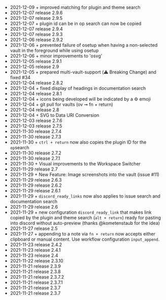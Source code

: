 - 2021-12-09	+ improved matching for plugin and theme search
- 2021-12-07	release 2.9.6
- 2021-12-07	release 2.9.5
- 2021-12-07	+ plugin id can be in op search can now be copied
- 2021-12-07	release 2.9.4
- 2021-12-07	release 2.9.3
- 2021-12-06	release 2.9.2
- 2021-12-06	+ prevented failure of osetup when having a non-selected vault in the foreground while using osetup
- 2021-12-06	+ minor improvements to 'osvg'
- 2021-12-05	release 2.9.1
- 2021-12-05	release 2.9
- 2021-12-05	+ prepared multi-vault-support (⚠️ Breaking Change) and fixed #34
- 2021-12-04	release 2.8.2
- 2021-12-04	+ fixed display of headings in documentation search
- 2021-12-04	release 2.8.1
- 2021-12-04	+ icons being developed will be indicated by a ⚙️ emoji
- 2021-12-04	+ git pull for vaults (ov ➞ fn + return)
- 2021-12-04	release 2.8
- 2021-12-04	+ SVG to Data URI Conversion
- 2021-12-03	release 2.7.6
- 2021-12-03	release 2.7.5
- 2021-11-30	release 2.7.4
- 2021-11-30	release 2.7.3
- 2021-11-30	+ `ctrl + return` now also copies the plugin ID for the `op`search
- 2021-11-30	release 2.7.2
- 2021-11-30	release 2.7.1
- 2021-11-30	+ Visual improvements to the Workspace Switcher
- 2021-11-29	release 2.7
- 2021-11-29	+ New Feature: Image screenshots into the vault (issue #11)
- 2021-11-29	release 2.6.3
- 2021-11-29	release 2.6.2
- 2021-11-29	release 2.6.1
- 2021-11-29	+ `discord_ready_links` now also applies to issue search and documentation search
- 2021-11-29	release 2.6
- 2021-11-29	+ new configuration `discord_ready_link` that makes link copied by the plugin and theme search (`alt + return`) ready for pasting into discord without auto-preview (thanks @kometenstaub for the idea)
- 2021-11-27	release 2.5
- 2021-11-27	+ appending to a note via `fn + return` now accepts either clipboard or manual content. Use workflow configuration `input_append`.
- 2021-11-23	release 2.4.2
- 2021-11-23	release 2.4.1
- 2021-11-23	release 2.4
- 2021-11-22	release 2.3.10
- 2021-11-21	release 2.3.9
- 2021-11-21	release 2.3.8
- 2021-11-21	release 2.3.7.2
- 2021-11-21	release 2.3.7.1
- 2021-11-21	release 2.3.7
- 2021-11-21	release 2.3.7
